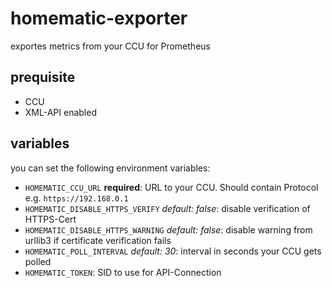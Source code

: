 # homematic-exporter
exportes metrics from your CCU for Prometheus

## prequisite
* CCU
* XML-API enabled

## variables
you can set the following environment variables:
* `HOMEMATIC_CCU_URL` **required**: URL to your CCU. Should contain Protocol e.g. `https://192.168.0.1`
* `HOMEMATIC_DISABLE_HTTPS_VERIFY` *default: false*: disable verification of HTTPS-Cert
* `HOMEMATIC_DISABLE_HTTPS_WARNING` *default: false*: disable warning from urllib3 if certificate verification fails
* `HOMEMATIC_POLL_INTERVAL` *default: 30*: interval in seconds your CCU gets polled
* `HOMEMATIC_TOKEN`: SID to use for API-Connection